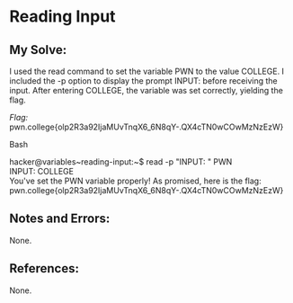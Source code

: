 # Reading Input

## My Solve:
I used the read command to set the variable PWN to the value COLLEGE. I included the -p option to display the prompt INPUT:  before receiving the input.
After entering COLLEGE, the variable was set correctly, yielding the flag.

*Flag:* pwn.college{olp2R3a92IjaMUvTnqX6_6N8qY-.QX4cTN0wCOwMzNzEzW}

Bash

hacker@variables\~reading-input:~$ read -p "INPUT: " PWN        
INPUT: COLLEGE         
You've set the PWN variable properly! As promised, here is the flag:         
pwn.college{olp2R3a92IjaMUvTnqX6_6N8qY-.QX4cTN0wCOwMzNzEzW}           
 
## Notes and Errors:
None.

## References:
None.
